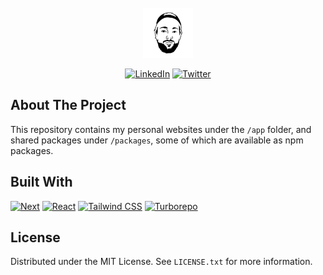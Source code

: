 <!-- PROJECT LOGO -->

<br />
<div align="center">
  <a href="https://github.com/mauricekleine/mozza">
    <img src="images/logo.png" alt="Logo" width="80" height="80">
  </a>

  <br />

[![LinkedIn][linkedin-shield]][linkedin-url]
[![Twitter][twitter-shield]][twitter-url]

</div>

<!-- ABOUT THE PROJECT -->

## About The Project

This repository contains my personal websites under the `/app` folder, and shared packages under `/packages`, some of which are available as npm packages.

## Built With

[![Next][Next.js]][Next-url]
[![React][React.js]][React-url]
[![Tailwind CSS][Tailwind]][Tailwind-url]
[![Turborepo][Turborepo]][Turborepo-url]

<!-- LICENSE -->

## License

Distributed under the MIT License. See `LICENSE.txt` for more information.

<!-- MARKDOWN LINKS & IMAGES -->
<!-- https://www.markdownguide.org/basic-syntax/#reference-style-links -->

[issues-shield]: https://img.shields.io/github/issues/mauricekleine/mozza.svg?style=for-the-badge
[issues-url]: https://github.com/mauricekleine/mozza/issues
[license-shield]: https://img.shields.io/github/license/mauricekleine/mozza.svg?style=for-the-badge
[license-url]: https://github.com/mauricekleine/mozza/blob/master/LICENSE.txt
[linkedin-shield]: https://img.shields.io/static/v1?style=for-the-badge&message=LinkedIn&color=0A66C2&logo=LinkedIn&logoColor=FFFFFF&label=
[linkedin-url]: https://www.linkedin.com/in/mauricekleine/
[twitter-shield]: https://img.shields.io/static/v1?style=for-the-badge&message=Twitter&color=1DA1F2&logo=Twitter&logoColor=FFFFFF&label=
[twitter-url]: https://twitter.com/maurice_kleine
[Next.js]: https://img.shields.io/badge/next.js-000000?style=for-the-badge&logo=nextdotjs&logoColor=white
[Next-url]: https://nextjs.org/
[React.js]: https://img.shields.io/badge/React-20232A?style=for-the-badge&logo=react&logoColor=61DAFB
[React-url]: https://reactjs.org/
[Tailwind]: https://img.shields.io/static/v1?style=for-the-badge&message=Tailwind+CSS&color=222222&logo=Tailwind+CSS&logoColor=06B6D4&label=
[Tailwind-url]: https://tailwindcss.com/
[Turborepo]: https://img.shields.io/static/v1?style=for-the-badge&message=Turborepo&color=EF4444&logo=Turborepo&logoColor=FFFFFF&label=
[Turborepo-url]: https://turbo.build/repo
